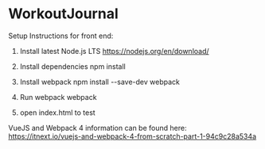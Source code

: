 # WorkoutJournal

Setup Instructions for front end:

1. Install latest Node.js LTS
  https://nodejs.org/en/download/
 
2. Install dependencies
  npm install
  
3. Install webpack
  npm install --save-dev webpack
  
4. Run webpack
  webpack
 
5. open index.html to test

VueJS and Webpack 4 information can be found here:
  https://itnext.io/vuejs-and-webpack-4-from-scratch-part-1-94c9c28a534a
